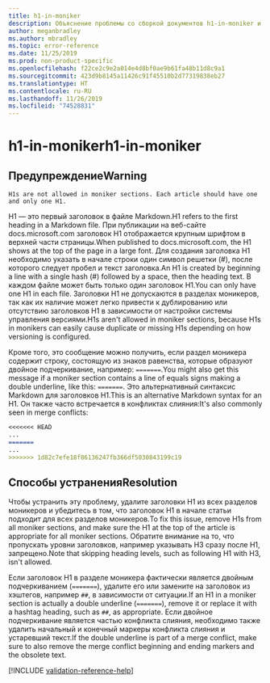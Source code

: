 ```yaml
---
title: h1-in-moniker
description: Объяснение проблемы со сборкой документов h1-in-moniker и способа ее устранения
author: meganbradley
ms.author: mbradley
ms.topic: error-reference
ms.date: 11/25/2019
ms.prod: non-product-specific
ms.openlocfilehash: f22ce2c9e2a014e4d8bf0ae9b61fa48b11d8c9a1
ms.sourcegitcommit: 423d9b8145a11426c91f45510b2d77319838eb27
ms.translationtype: HT
ms.contentlocale: ru-RU
ms.lasthandoff: 11/26/2019
ms.locfileid: "74528831"
---
```

# <a name="h1-in-moniker"></a><span data-ttu-id="5093d-103">h1-in-moniker</span><span class="sxs-lookup"><span data-stu-id="5093d-103">h1-in-moniker</span></span>

## <a name="warning"></a><span data-ttu-id="5093d-104">Предупреждение</span><span class="sxs-lookup"><span data-stu-id="5093d-104">Warning</span></span>

`H1s are not allowed in moniker sections. Each article should have one and only one H1.`

<span data-ttu-id="5093d-105">H1 — это первый заголовок в файле Markdown.</span><span class="sxs-lookup"><span data-stu-id="5093d-105">H1 refers to the first heading in a Markdown file.</span></span> <span data-ttu-id="5093d-106">При публикации на веб-сайте docs.microsoft.com заголовок H1 отображается крупным шрифтом в верхней части страницы.</span><span class="sxs-lookup"><span data-stu-id="5093d-106">When published to docs.microsoft.com, the H1 shows at the top of the page in a large font.</span></span> <span data-ttu-id="5093d-107">Для создания заголовка H1 необходимо указать в начале строки один символ решетки (#), после которого следует пробел и текст заголовка.</span><span class="sxs-lookup"><span data-stu-id="5093d-107">An H1 is created by beginning a line with a single hash (#) followed by a space, then the heading text.</span></span> <span data-ttu-id="5093d-108">В каждом файле может быть только один заголовок H1.</span><span class="sxs-lookup"><span data-stu-id="5093d-108">You can only have one H1 in each file.</span></span> <span data-ttu-id="5093d-109">Заголовки H1 не допускаются в разделах моникеров, так как их наличие может легко привести к дублированию или отсутствию заголовков H1 в зависимости от настройки системы управления версиями.</span><span class="sxs-lookup"><span data-stu-id="5093d-109">H1s aren't allowed in moniker sections, because H1s in monikers can easily cause duplicate or missing H1s depending on how versioning is configured.</span></span>

<span data-ttu-id="5093d-110">Кроме того, это сообщение можно получить, если раздел моникера содержит строку, состоящую из знаков равенства, которые образуют двойное подчеркивание, например: `=======`.</span><span class="sxs-lookup"><span data-stu-id="5093d-110">You might also get this message if a moniker section contains a line of equals signs making a double underline, like this: `=======`.</span></span> <span data-ttu-id="5093d-111">Это альтернативный синтаксис Markdown для заголовков H1.</span><span class="sxs-lookup"><span data-stu-id="5093d-111">This is an alternative Markdown syntax for an H1.</span></span> <span data-ttu-id="5093d-112">Он также часто встречается в конфликтах слияния:</span><span class="sxs-lookup"><span data-stu-id="5093d-112">It's also commonly seen in merge conflicts:</span></span>

```markdown
<<<<<<< HEAD
...
=======
...
>>>>>>> 1d82c7efe18f86136247fb366df5030843199c19
```

## <a name="resolution"></a><span data-ttu-id="5093d-113">Способы устранения</span><span class="sxs-lookup"><span data-stu-id="5093d-113">Resolution</span></span>

<span data-ttu-id="5093d-114">Чтобы устранить эту проблему, удалите заголовки H1 из всех разделов моникеров и убедитесь в том, что заголовок H1 в начале статьи подходит для всех разделов моникеров.</span><span class="sxs-lookup"><span data-stu-id="5093d-114">To fix this issue, remove H1s from all moniker sections, and make sure the H1 at the top of the article is appropriate for all moniker sections.</span></span> <span data-ttu-id="5093d-115">Обратите внимание на то, что пропускать уровни заголовков, например указывать H3 сразу после H1, запрещено.</span><span class="sxs-lookup"><span data-stu-id="5093d-115">Note that skipping heading levels, such as following H1 with H3, isn't allowed.</span></span>

<span data-ttu-id="5093d-116">Если заголовок H1 в разделе моникера фактически является двойным подчеркиванием (`=======`), удалите его или замените на заголовок из хэштегов, например `##`, в зависимости от ситуации.</span><span class="sxs-lookup"><span data-stu-id="5093d-116">If an H1 in a moniker section is actually a double underline (`=======`), remove it or replace it with a hashtag heading, such as `##`, as appropriate.</span></span> <span data-ttu-id="5093d-117">Если двойное подчеркивание является частью конфликта слияния, необходимо также удалить начальный и конечный маркеры конфликта слияния и устаревший текст.</span><span class="sxs-lookup"><span data-stu-id="5093d-117">If the double underline is part of a merge conflict, make sure to also remove the merge conflict beginning and ending markers and the obsolete text.</span></span>

<!--make sure to add this file to your includes folder and verify the path-->
[!INCLUDE [validation-reference-help](includes/validation-reference-help.md)]
